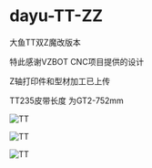 # dayu-TT-ZZ

大鱼TT双Z魔改版本

特此感谢VZBOT CNC项目提供的设计

Z轴打印件和型材加工已上传

TT235皮带长度 为GT2-752mm


![TT](https://github.com/thunder439/dayu-TT-ZZ/blob/main/photo/12.png)

![TT](https://github.com/thunder439/dayu-TT-ZZ/blob/main/photo/13.png)

![TT](https://github.com/thunder439/dayu-TT-ZZ/blob/main/photo/11.png)
